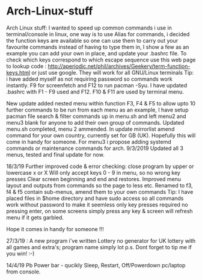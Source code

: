 # Arch-Linux-stuff
Arch Linux stuff: 
I wanted to speed up common commands i use in terminal/console in linux, one way is to use Alias for commands, i decided the function keys are available so one can use them to carry out your favourite commands instead of having to type them in, I show a few as an example you can add your own in place, and update your .bashrc file. 
To check which keys correspond to which escape sequence use this web page to lookup code : http://aperiodic.net/phil/archives/Geekery/term-function-keys.html or just use google.
They will work for all GNU/Linux terminals
Tip: i have added myself as not requiring password so commands work instantly. F9 for screenfetch and F12 to run pacman -Syu.
I have updated .bashrc with F1 - F9 used and F12. F10 & F11 are used by terminal menu.

New update added nested menu within function F3, F4 & F5 to allow upto 10 further commands to be run from each menu as an example,
I have setup pacman file search & filter commands up in menu.sh and left menu2 and menu3 blank for anyone to add their own group of commands.
Updated menu.sh completed, menu 2 ammended. In update mirrorlist amend command for your own country, currently set for GB (UK).
Hopefully this will come in handy for someone. For menu3 i propose adding systemd commands or maintenance commands for arch. 
9/3/2019 Updated all 3 menus, tested and final update for now.

18/3/19 Further improved code & error checking:
close program by upper or lowercase  x or X
Will only accept keys 0 - 9 in menu, so no wrong key presses
Clear screen beginning and end and restores.
Improved menu layout and outputs from commands so the page to less etc.
Renamed to f3, f4 & f5 contain sub-menus, amend them to your own commands
Tip: I have placed files in $home directory and have sudo access so all commands work without password to make it seemless only key presses required no pressing enter, on some screens simply press any key & screen will refresh menu if it gets garbled.

Hope it comes in handy for someone !!!

27/3/19 : A new program i've written Lottery no generator for UK lottery with all games and extra's; program name simply lot
p.s. Dont forget to tip me if you win! :-) 

14/4/19 Pb Power bar - qucikly Sleep, Restart, Off/Powerdown pc/laptop from console.
